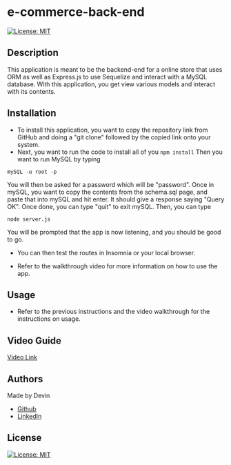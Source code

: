 # e-commerce-back-end

[![License: MIT](https://img.shields.io/badge/License-MIT-yellow.svg)](https://opensource.org/licenses/MIT)

## Description
This application is meant to be the backend-end for a online store that uses ORM as well as Express.js to use Sequelize and interact with a MySQL database. With this application, you get view various models and interact with its contents.

## Installation
* To install this application, you want to copy the repository link from GitHub and doing a "git clone" followed by the copied link onto your system.
* Next, you want to run the code to install all of you
``
npm install
``
Then you want to run MySQL by typing 
```
mySQL -u root -p
```
You will then be asked for a password which will be "password". Once in mySQL, you want to copy the contents from the schema.sql page, and paste that into mySQL and hit enter. It should give a response saying "Query OK". Once done, you can type "quit" to exit mySQL. Then, you can type
```
node server.js
```
You will be prompted that the app is now listening, and you should be good to go.

* You can then test the routes in Insomnia or your local browser.

* Refer to the walkthrough video for more information on how to use the app.

## Usage

* Refer to the previous instructions and the video walkthrough for the instructions on usage.

## Video Guide

[Video Link](https://drive.google.com/file/d/1coZlhcWtrcuIqphUvC8T10YNlc-GGIb0/view)

## Authors
Made by Devin 
- [Github](https://github.com/kuyadevin)
- [LinkedIn](https://www.linkedin.com/in/devin-nguyen-9a0676212/)

## License 
[![License: MIT](https://img.shields.io/badge/License-MIT-yellow.svg)](https://opensource.org/licenses/MIT)